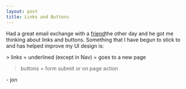 ```yaml
---
layout: post
title: Links and Buttons
---
```


<p>Had a great email exchange with a <a href="https://www.hanssprecher.com">friend</a>the other day and he got me thinking about links and buttons.  Something that I have begun to stick to and has helped improve my UI design is:</p>
 > links = underlined (except in Nav) = goes to a new page
 
 > buttons = form submit or on page action
 
 <p>- jon</p>
